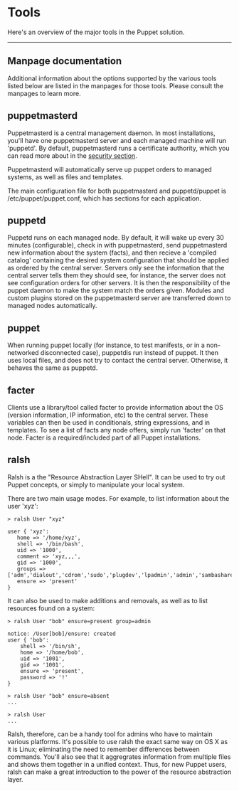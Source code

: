 Tools
=====

Here's an overview of the major tools in the Puppet solution.

* * *

Manpage documentation
---------------------

Additional information about the options supported by the various tools listed below
are listed in the manpages for those tools.   Please consult the manpages to learn
more.

puppetmasterd
-------------

Puppetmasterd is a central management daemon.  In most installations, you'll have one puppetmasterd
server and each managed machine will run 'puppetd'.   By default, puppetmasterd runs a certificate
authority, which you can read more about in the [security section](./security.html).

Puppetmasterd will automatically serve up puppet orders to managed systems, as well as files and
templates.   

The main configuration file for both puppetmasterd and puppetd/puppet is /etc/puppet/puppet.conf,
which has sections for each application.

puppetd
-------

Puppetd runs on each managed node.   By default, it will wake up every 30 minutes (configurable),
check in with puppetmasterd, send puppetmasterd new information about the system (facts), and
then recieve a 'compiled catalog' containing the desired system configuration that should be applied
as ordered by the central server.   Servers only see the information that the central server tells
them they should see, for instance, the server does not see configuration orders for other servers.
It is then the responsibility of the puppet daemon to make the system match the orders given.  Modules
and custom plugins stored on the puppetmasterd server are transferred down to managed nodes automatically.

puppet
------

When running puppet locally (for instance, to test manifests, or in a non-networked disconnected case), puppetdis run instead of puppet.  It then uses local files, and does not try to contact the central server.  Otherwise, it behaves the same as puppetd. 

facter
------

Clients use a library/tool called facter to provide information about the OS (version information, IP information, etc) to the central server.   These variables can then be used in conditionals, string expressions, and in templates.  To see a list of facts any node offers, simply run 'facter' on that node.  Facter is a required/included part of all Puppet installations.

ralsh
-----

Ralsh is a the "Resource Abstraction Layer SHell".  It can be used to try out Puppet concepts, or simply to manipulate your local system.

There are two main usage modes.   For example, to list information about the user 'xyz':

    > ralsh User "xyz"

    user { 'xyz':
       home => '/home/xyz',
       shell => '/bin/bash',
       uid => '1000',
       comment => 'xyz,,,',
       gid => '1000',
       groups => ['adm','dialout','cdrom','sudo','plugdev','lpadmin','admin','sambashare','libvirtd'],
       ensure => 'present'
    }

It can also be used to make additions and removals, as well as to list resources found on a system:

    > ralsh User "bob" ensure=present group=admin
 
    notice: /User[bob]/ensure: created
    user { 'bob':
        shell => '/bin/sh',
        home => '/home/bob',
        uid => '1001',
        gid => '1001',
        ensure => 'present',
        password => '!'
    }
 
    > ralsh User "bob" ensure=absent
    ...

    > ralsh User
    ...

Ralsh, therefore, can be a handy tool for admins who have to maintain various platforms.  It's possible to use ralsh the exact same way on OS X as it is Linux; eliminating the need to remember differences between commands.  You'll also see that it aggregrates information from multiple files and shows them together in a unified context.  Thus, for new Puppet users, ralsh can make a great introduction to the power of the resource abstraction layer.





